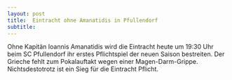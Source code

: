 ```yaml
---
layout: post
title:  Eintracht ohne Amanatidis in Pfullendorf
subtitle:  
---
```


Ohne Kapitän Ioannis Amanatidis wird die Eintracht heute um 19:30 Uhr beim SC Pfullendorf ihr erstes Pflichtspiel der neuen Saison bestreiten. Der Grieche fehlt zum Pokalauftakt wegen einer Magen-Darm-Grippe. Nichtsdestotrotz ist ein Sieg für die Eintracht Pflicht.


